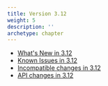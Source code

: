 ```yaml
---
title: Version 3.12
weight: 5
description: ''
archetype: chapter
---
```

- [What's New in 3.12](whats-new-in-3-12.md)
- [Known Issues in 3.12](known-issues-in-3-12.md)
- [Incompatible changes in 3.12](incompatible-changes-in-3-12.md)
- [API changes in 3.12](api-changes-in-3-12.md)
